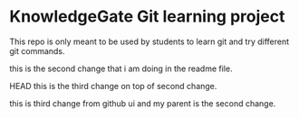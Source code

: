# KnowledgeGate Git learning project

This repo is only meant to be used by students to learn git and try different git commands.

this is the second change that i am doing in the readme file.

HEAD
this is the third change on top of second change.

this is third change from github ui and my parent is the second change.

